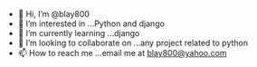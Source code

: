 - 👋 Hi, I’m @blay800
- 👀 I’m interested in ...Python and django
- 🌱 I’m currently learning ...django
- 💞️ I’m looking to collaborate on ...any project related to python
- 📫 How to reach me ...email me at blay800@yahoo.com

<!---
blay800/blay800 is a ✨ special ✨ repository because its `README.md` (this file) appears on your GitHub profile.
You can click the Preview link to take a look at your changes.
--->
